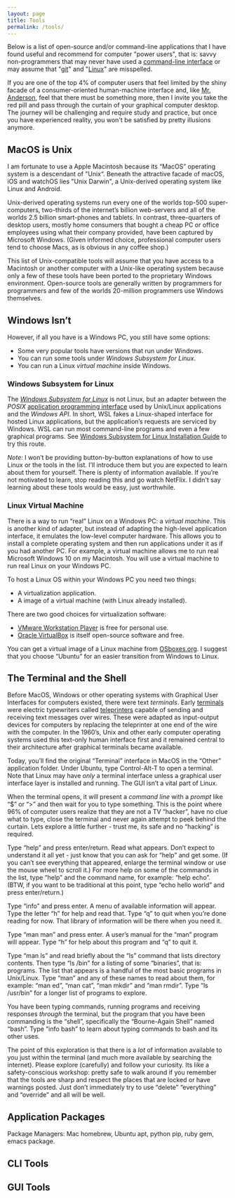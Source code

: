 ```yaml
---
layout: page
title: Tools
permalink: /tools/
---
```


Below is a list of open-source and/or command-line applications that I
have found useful and recommend for computer "power users",
that is: savvy non-programmers that may never have used a
[command-line interface][CLI] or may assume that "[git][]" and
"[Linux][]" are misspelled.

If you are one of the top 4% of computer users that feel limited by
the shiny facade of a consumer-oriented human-machine interface and,
like [Mr. Anderson][Neo], feel that there must be something more, then
I invite you take the red pill and pass through the curtain of your
graphical computer desktop. The journey will be challenging and
require study and practice, but once you have experienced reality, you
won't be satisfied by pretty illusions anymore.

## MacOS is Unix

I am fortunate to use a Apple Macintosh because its “MacOS” operating
system is a descendant of "Unix“. Beneath the attractive facade of
macOS, iOS and watchOS lies "Unix Darwin", a Unix-derived operating
system like Linux and Android.

Unix-derived operating systems run every one of the worlds top-500
super-computers, two-thirds of the internet’s billion web-servers and
all of the worlds 2.5 billion smart-phones and tablets. In contrast,
three-quarters of desktop users, mostly home consumers that bought a
cheap PC or office employees using what their company provided, have
been captured by Microsoft Windows. (Given informed choice, professional
computer users tend to choose Macs, as is obvious in any coffee shop.)

This list of Unix-compatible tools will assume that you have access to
a Macintosh or another computer with a Unix-like operating system
because only a few of these tools have been ported to the proprietary
Windows environment. Open-source tools are generally written by
programmers for programmers and few of the worlds 20-million
programmers use Windows themselves.

## Windows Isn’t
However, if all you have is a Windows PC, you still have some options:

- Some very popular tools have versions that run under Windows.
- You can run some tools under _Windows Subsystem for Linux_.
- You can run a Linux _virtual machine_ inside Windows.

### Windows Subsystem for Linux

The _[Windows Subsystem for Linux][WSL]_ is not Linux, but an adapter
between the _POSIX_ [application programming interface][API] used by
Unix/Linux applications and the _Windows API_. In short, WSL fakes a
Linux-shaped interface for hosted Linux applications, but the
application’s requests are serviced by Windows. WSL can run most
command-line programs and even a few graphical programs. See [Windows
Subsystem for Linux Installation Guide][WSLG] to try this route.

_Note:_ I won’t be providing button-by-button explanations of how to
use Linux or the tools in the list. I’ll introduce them but you are
expected to learn about them for yourself. There is plenty of
information available. If you’re not motivated to learn, stop reading
this and go watch NetFlix. I didn't say learning about these tools
would be easy, just worthwhile.

### Linux Virtual Machine

There is a way to run “real” Linux on a Windows PC: a _virtual
machine_. This is another kind of adapter, but instead of adapting the
high-level application interface, it emulates the low-level computer
hardware. This allows you to install a complete operating system and
then run applications under it as if you had another PC. For example,
a virtual machine allows me to run real Microsoft Windows 10 on my
Macintosh. You will use a virtual machine to run real Linux on your
Windows PC.

To host a Linux OS within your Windows PC you need two things:

- A virtualization application.
- A image of a virtual machine (with Linux already installed).

There are two good choices for virtualization software:

- [VMware Workstation Player][VM] is free for personal use.
- [Oracle VirtualBox][VB] is itself open-source software and free.

You can get a virtual image of a Linux machine from
[OSboxes.org][OSB]. I suggest that you choose “Ubuntu” for an
easier transition from Windows to Linux.

## The Terminal and the Shell

Before MacOS, Windows or other operating systems with Graphical User
Interfaces for computers existed, there were text _terminals_. Early
[terminals](https://en.wikipedia.org/wiki/Computer_terminal) were
electric typewriters called
[teleprinters](https://en.wikipedia.org/wiki/Teleprinter) capable of
sending and receiving text messages over wires. These were adapted as
input-output devices for computers by replacing the teleprinter at one
end of the wire with the computer. In the 1960’s, Unix and other early
computer operating systems used this text-only human interface first
and it remained central to their architecture after graphical terminals
became available.

Today, you’ll find the original “Terminal” interface in MacOS in the
“Other” application folder. Under Ubuntu, type Control-Alt-T to open a
terminal. Note that Linux may have _only_ a terminal interface unless
a graphical user interface layer is installed and running. The GUI
isn’t a vital part of Linux.

When the terminal opens, it will present a _command line_ with a
_prompt_ like “$” or “>” and then wait for you to type something. This
is the point where 96% of computer users realize that they are not a
TV “hacker”, have no clue what to type, close the terminal and never
again attempt to peek behind the curtain. Lets explore a little
further - trust me, its safe and no “hacking” is required.

Type “help” and press enter/return. Read what appears. Don’t expect to
understand it all yet - just know that you can ask for “help” and get
some. (If you can’t see everything that appeared, enlarge the terminal
window or use the mouse wheel to scroll it.) For more help on some of
the commands in the list, type “help” and the command name, for
example: “help echo”. (BTW, if you want to be traditional at this
point, type “echo hello world” and press enter/return.)

Type “info” and press enter. A menu of available information will
appear. Type the letter “h” for help and read that. Type
“q” to quit when you’re done reading for now. That library of
information will be there when you need it.

Type “man man” and press enter. A user’s manual for the “man” program
will appear. Type “h” for help about this program and “q” to quit it.

Type “man ls” and read briefly about the “ls” command that lists
directory contents. Then type “ls /bin” for a listing of some
“binaries”, that is: programs. The list that appears is a handful of
the most basic programs in Unix/Linux. Type “man” and any of these
names to read about them, for example: “man ed”, “man cat”, “man
mkdir” and “man rmdir”. Type “ls /usr/bin” for a longer list of
programs to explore.

You have been typing commands, running programs and receiving
responses _through_ the terminal, but the program that you have been
commanding is the “shell”, specifically the “Bourne-Again Shell”
named “bash”. Type “info bash” to learn about typing commands to bash
and its other uses.

The point of this exploration is that there is a _lot_ of information
available to you just within the terminal (and much more available by
searching the internet). Please explore (carefully) and follow your
curiosity. Its like a safety-conscious workshop: pretty safe to walk
around if you remember that the tools are sharp and respect the places
that are locked or have warnings posted. Just don’t immediately try to
use “delete” “everything” and “override” and all will be well.

## Application Packages

Package Managers: Mac homebrew, Ubuntu apt, python pip, ruby gem, emacs package.

## CLI Tools

## GUI Tools

[CLI]: https://en.wikipedia.org/wiki/Command-line_interface
[git]: https://en.wikipedia.org/wiki/Git
[Linux]: https://en.wikipedia.org/wiki/Linux_kernel
[Neo]: https://en.wikipedia.org/wiki/Neo_(The_Matrix)
[WSL]: https://en.wikipedia.org/wiki/Windows_Subsystem_for_Linux
[API]: https://en.wikipedia.org/wiki/Application_programming_interface
[WSLG]: https://docs.microsoft.com/en-us/windows/wsl/install-win10
[VM]: https://www.vmware.com/products/workstation-player.html
[VB]: https://www.virtualbox.org
[OSB]: https://www.osboxes.org/guide/
